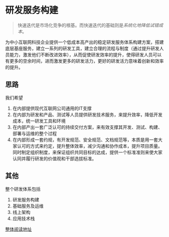 # 研发服务构建

> 快速迭代是市场化竞争的根基。而快速迭代的基础则是*系统化地降低试错成本*。

为中小互联网科技企业提供一个低成本高产出的稳定研发服务体系构建方案，搭建底层基座服务，建立一系列的研发工具，建立合理的流程与制度（通过提升研发人员能力，激发他们不断改进效率），从而促使研发效率的提升，使得研发人员可以有更多的空余时间，进而激发更多的研发活力，更好的研发活力意味着创新和效率的提升。

## 思路

我们希望

1. 在内部提供现代互联网公司通用的IT支撑
1. 在内部为研发和产品、测试等人员提供研发技术服务，来提升效率，降低开发成本，统一研发工具和环境
1. 在内部产出一套广泛认可的持续交付方案，来有效支撑其开发、测试、构建、部署与运维的整个过程
1. 在内部形成一套约规，有开发规范、安全规范、文档规范等，本质是用一套大家认可的方式来约定，提升整体效率，减少沟通和协作成本，提升项目质量。同时制定组织制度，来保证组织共同目标的达成，提供一个标准准则来使大家认同并履行研发的价值观和干部选拔标准。


## 其他

整个研发体系包括

1. 研发服务构建
1. 基础服务及运维
1. 线上架构
1. 应用技术栈

[整体阅读地址](https://ifentech.gitbooks.io/rdbuild/content/)





